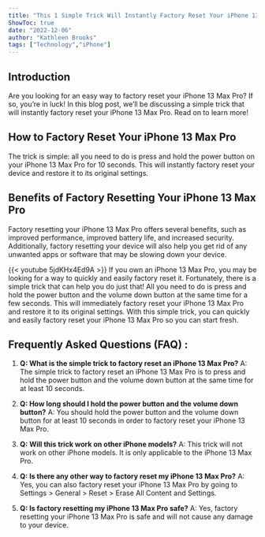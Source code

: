```yaml
---
title: "This 1 Simple Trick Will Instantly Factory Reset Your iPhone 13 Max Pro!"
ShowToc: true 
date: "2022-12-06"
author: "Kathleen Brooks" 
tags: ["Technology","iPhone"]
---
```

## Introduction
Are you looking for an easy way to factory reset your iPhone 13 Max Pro? If so, you’re in luck! In this blog post, we’ll be discussing a simple trick that will instantly factory reset your iPhone 13 Max Pro. Read on to learn more!

## How to Factory Reset Your iPhone 13 Max Pro
The trick is simple: all you need to do is press and hold the power button on your iPhone 13 Max Pro for 10 seconds. This will instantly factory reset your device and restore it to its original settings.

## Benefits of Factory Resetting Your iPhone 13 Max Pro
Factory resetting your iPhone 13 Max Pro offers several benefits, such as improved performance, improved battery life, and increased security. Additionally, factory resetting your device will also help you get rid of any unwanted apps or software that may be slowing down your device.

{{< youtube 5jdKHx4Ed9A >}} 
If you own an iPhone 13 Max Pro, you may be looking for a way to quickly and easily factory reset it. Fortunately, there is a simple trick that can help you do just that! All you need to do is press and hold the power button and the volume down button at the same time for a few seconds. This will immediately factory reset your iPhone 13 Max Pro and restore it to its original settings. With this simple trick, you can quickly and easily factory reset your iPhone 13 Max Pro so you can start fresh.

## Frequently Asked Questions (FAQ) :
1. **Q: What is the simple trick to factory reset an iPhone 13 Max Pro?**
A: The simple trick to factory reset an iPhone 13 Max Pro is to press and hold the power button and the volume down button at the same time for at least 10 seconds.

2. **Q: How long should I hold the power button and the volume down button?**
A: You should hold the power button and the volume down button for at least 10 seconds in order to factory reset your iPhone 13 Max Pro.

3. **Q: Will this trick work on other iPhone models?**
A: This trick will not work on other iPhone models. It is only applicable to the iPhone 13 Max Pro.

4. **Q: Is there any other way to factory reset my iPhone 13 Max Pro?**
A: Yes, you can also factory reset your iPhone 13 Max Pro by going to Settings > General > Reset > Erase All Content and Settings.

5. **Q: Is factory resetting my iPhone 13 Max Pro safe?**
A: Yes, factory resetting your iPhone 13 Max Pro is safe and will not cause any damage to your device.


